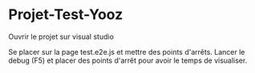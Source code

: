 # Projet-Test-Yooz

Ouvrir le projet sur visual studio

Se placer sur la page test.e2e.js et mettre des points d'arrêts. Lancer le debug (F5) et placer des points d'arrêt pour avoir le temps de visualiser.
